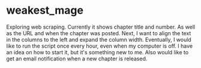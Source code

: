 # weakest_mage
Exploring web scraping.
Currently it shows chapter title and number. As well as the URL and when the chapter was posted.
Next, I want to align the text in the columns to the left and expand the column width.
Eventually, I would like to run the script once every hour, even when my computer is off. 
I have an idea on how to start it, but it's something new to me.
Also would like to get an email notification when a new chapter is released.

